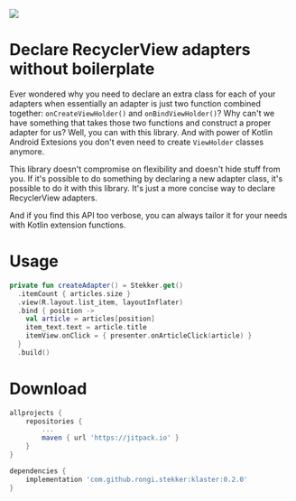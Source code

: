 [![](https://jitpack.io/v/rongi/stekker.svg)](https://jitpack.io/#rongi/stekker)

# Declare RecyclerView adapters without boilerplate

Ever wondered why you need to declare an extra class for each of your adapters when essentially an adapter is just two function combined together: `onCreateViewHolder()` and `onBindViewHolder()`? Why can't we have something that takes those two functions and construct a proper adapter for us? Well, you can with this library. And with power of Kotlin Android Extesions you don't even need to create `ViewHolder` classes anymore.

This library doesn't compromise on flexibility and doesn't hide stuff from you. If it's possible to do something by declaring a new adapter class, it's possible to do it with this library. It's just a more concise way to declare RecyclerView adapters. 

And if you find this API too verbose, you can always tailor it for your needs with Kotlin extension functions.

Usage
=====

```kotlin
private fun createAdapter() = Stekker.get()
  .itemCount { articles.size }
  .view(R.layout.list_item, layoutInflater)
  .bind { position ->
    val article = articles[position]
    item_text.text = article.title
    itemView.onClick = { presenter.onArticleClick(article) }
  }
  .build()
```

Download
========

```groovy
allprojects {
    repositories {
        ...
        maven { url 'https://jitpack.io' }
    }
}
```

```groovy
dependencies {
    implementation 'com.github.rongi.stekker:klaster:0.2.0'
}
```

